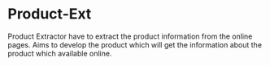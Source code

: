 Product-Ext
===========

Product Extractor have to extract the product information from the online pages. Aims to develop the product which will get the information about the product which available online.


